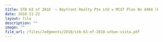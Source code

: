 ```yaml
---
title: STB 63 of 2018  – Bayfront Realty Pte Ltd v MCST Plan No 4404 (Urban Vista)
date: 2018-11-22
layout: file
description: ""
image: ""
file_url: /files/Judgments/2018/stb-63-of-2018-urban-vista.pdf
---
```

